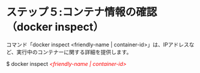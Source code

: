 # ステップ５:コンテナ情報の確認（docker inspect）
コマンド「docker inspect \<friendly-name | container-id\>」は、IPアドレスなど、実行中のコンテナーに関する詳細を提供します。


$ docker inspect *<span style="color: red; ">\<friendly-name | container-id\></span>*
